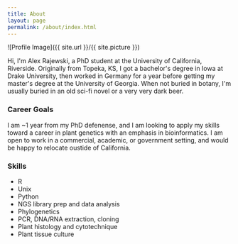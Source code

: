 ```yaml
---
title: About
layout: page
permalink: /about/index.html
---
```

![Profile Image]({{ site.url }}/{{ site.picture }})

<p>Hi, I'm Alex Rajewski, a PhD student at the University of California, Riverside. Originally from Topeka, KS, I got a bachelor's degree in Iowa at Drake University, then worked in Germany for a year before getting my master's degree at the University of Georgia. When not buried in botany, I'm usually buried in an old sci-fi novel or a very very dark beer.</p>

### Career Goals

I am ~1 year from my PhD defenense, and I am looking to apply my skills toward a career in plant genetics with an emphasis in bioinformatics. I am open to work in a commercial, academic, or government setting, and would be happy to relocate oustide of California.

### Skills

* R
* Unix
* Python
* NGS library prep and data analysis
* Phylogenetics
* PCR, DNA/RNA extraction, cloning
* Plant histology and cytotechnique
* Plant tissue culture


